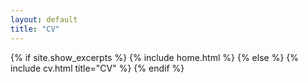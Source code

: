 ```yaml
---
layout: default
title: "CV"
---
```


{% if site.show_excerpts %}
  {% include home.html %}
{% else %}
  {% include cv.html title="CV" %}
{% endif %}
